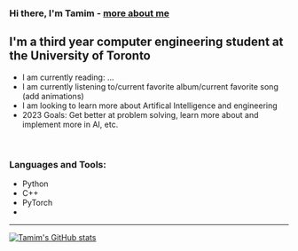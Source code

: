 ### Hi there, I'm Tamim - [more about me][website]

## I'm a third year computer engineering student at the University of Toronto
- I am currently reading: ...
- I am currently listening to/current favorite album/current favorite song (add animations)
- I am looking to learn more about Artifical Intelligence and engineering 
- 2023 Goals: Get better at problem solving, learn more about and implement more in AI, etc.

<br />

### Languages and Tools:
- Python
- C++
- PyTorch
- 

---
[![Tamim's GitHub stats](https://github-readme-stats.vercel.app/api?username=Tamim1236)](https://github.com/anuraghazra/github-readme-stats)




[website]: http://wikicfp.com/cfp/